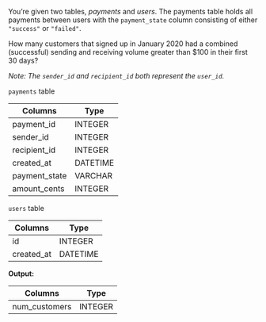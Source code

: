 ﻿
You’re given two tables,  _payments_ and  _users_. The payments table holds all payments between users with the `payment_state`  column consisting of either  `"success"`  or  `"failed"`.

How many customers that signed up in January 2020 had a combined (successful) sending and receiving volume greater than $100 in their first 30 days?

_Note: The  `sender_id`  and  `recipient_id`  both represent the  `user_id`._

`payments`  table


|    Columns    |   Type   |
|---------------|----------|
| payment_id    | INTEGER  |
| sender_id     | INTEGER  |
| recipient_id  | INTEGER  |
| created_at    | DATETIME |
| payment_state | VARCHAR  |
| amount_cents  | INTEGER  |




`users`  table


|  Columns   |   Type   |
|------------|----------|
| id         | INTEGER  |
| created_at | DATETIME |




**Output:**


|    Columns    |  Type   |
|---------------|---------|
| num_customers | INTEGER |



